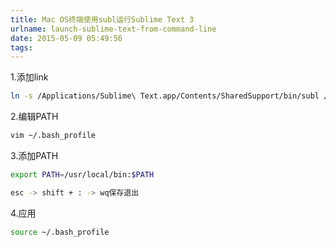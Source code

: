 ```yaml
---
title: Mac OS终端使用subl运行Sublime Text 3
urlname: launch-sublime-text-from-command-line
date: 2015-05-09 05:49:56
tags:
---
```

1.添加link
``` bash
ln -s /Applications/Sublime\ Text.app/Contents/SharedSupport/bin/subl /usr/local/bin/subl
```

2.编辑PATH
``` bash
vim ~/.bash_profile
```

3.添加PATH
``` bash
export PATH=/usr/local/bin:$PATH
```

``` bash
esc -> shift + : -> wq保存退出
```

4.应用
``` bash
source ~/.bash_profile
```